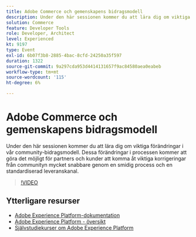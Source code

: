 ```yaml
---
title: Adobe Commerce och gemenskapens bidragsmodell
description: Under den här sessionen kommer du att lära dig om viktiga förändringar i vår community-bidragsmodell. Dessa förändringar i processen kommer att göra det möjligt för partners och kunder att komma åt viktiga korrigeringar från communityn mycket snabbare genom en smidig process och en standardiserad leveranskanal.
solution: Commerce
feature: Developer Tools
role: Developer, Architect
level: Experienced
kt: 9197
type: Event
exl-id: 6b07f3b8-2885-4bac-8cfd-24250a35f597
duration: 1322
source-git-commit: 9a297cda953d4414131657f9ac84580aea0eabeb
workflow-type: tm+mt
source-wordcount: '115'
ht-degree: 6%

---
```


# Adobe Commerce och gemenskapens bidragsmodell

Under den här sessionen kommer du att lära dig om viktiga förändringar i vår community-bidragsmodell. Dessa förändringar i processen kommer att göra det möjligt för partners och kunder att komma åt viktiga korrigeringar från communityn mycket snabbare genom en smidig process och en standardiserad leveranskanal.

>[!VIDEO](https://video.tv.adobe.com/v/337766/?quality=12&learn=on&hidetitle=true)

## Ytterligare resurser

- [Adobe Experience Platform-dokumentation](https://experienceleague.adobe.com/docs/experience-platform.html?lang=sv-SE)
- [Adobe Experience Platform - översikt](https://experienceleague.adobe.com/docs/experience-platform/landing/home.html?lang=sv-SE)
- [Självstudiekurser om Adobe Experience Platform](https://experienceleague.adobe.com/docs/platform-learn/tutorials/overview.html?lang=sv)
